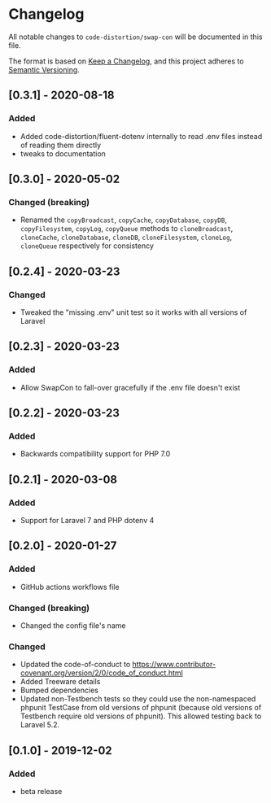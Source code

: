 # Changelog

All notable changes to `code-distortion/swap-con` will be documented in this file.

The format is based on [Keep a Changelog](https://keepachangelog.com/en/1.0.0/), and this project adheres to [Semantic Versioning](https://semver.org/spec/v2.0.0.html).



## [0.3.1] - 2020-08-18

### Added
- Added code-distortion/fluent-dotenv internally to read .env files instead of reading them directly
- tweaks to documentation



## [0.3.0] - 2020-05-02

### Changed (breaking)
- Renamed the `copyBroadcast`, `copyCache`, `copyDatabase`, `copyDB`, `copyFilesystem`, `copyLog`, `copyQueue` methods to `cloneBroadcast`, `cloneCache`, `cloneDatabase`, `cloneDB`, `cloneFilesystem`, `cloneLog`, `cloneQueue` respectively for consistency



## [0.2.4] - 2020-03-23

### Changed
- Tweaked the "missing .env" unit test so it works with all versions of Laravel



## [0.2.3] - 2020-03-23

### Added
- Allow SwapCon to fall-over gracefully if the .env file doesn't exist



## [0.2.2] - 2020-03-23

### Added
- Backwards compatibility support for PHP 7.0



## [0.2.1] - 2020-03-08

### Added
- Support for Laravel 7 and PHP dotenv 4



## [0.2.0] - 2020-01-27

### Added
- GitHub actions workflows file

### Changed (breaking)
- Changed the config file's name

### Changed
- Updated the code-of-conduct to https://www.contributor-covenant.org/version/2/0/code_of_conduct.html
- Added Treeware details
- Bumped dependencies
- Updated non-Testbench tests so they could use the non-namespaced phpunit TestCase from old versions of phpunit (because old versions of Testbench require old versions of phpunit). This allowed testing back to Laravel 5.2.



## [0.1.0] - 2019-12-02

### Added
- beta release
